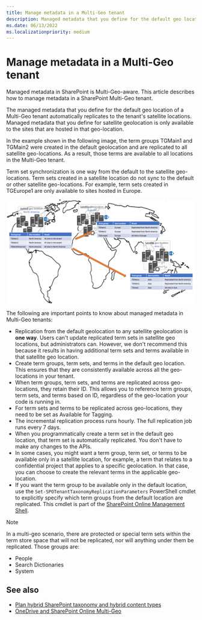 ```yaml
---
title: Manage metadata in a Multi-Geo tenant
description: Managed metadata that you define for the default geo location of a Multi-Geo tenant is automatically replicated to the tenant's satellite locations, and is only available to the sites hosted in that geo location.
ms.date: 06/13/2022
ms.localizationpriority: medium
---
```


# Manage metadata in a Multi-Geo tenant

Managed metadata in SharePoint is Multi-Geo-aware. This article describes how to manage metadata in a SharePoint Multi-Geo tenant.

The managed metadata that you define for the default geo location of a Multi-Geo tenant automatically replicates to the tenant's satellite locations. Managed metadata that you define for satellite geolocation is only available to the sites that are hosted in that geo-location.

In the example shown in the following image, the term groups TGMain1 and TGMain2 were created in the default geolocation and are replicated to all satellite geo-locations. As a result, those terms are available to all locations in the Multi-Geo tenant. 

Term set synchronization is one way from the default to the satellite geo-locations. Term sets created in a satellite location do not sync to the default or other satellite geo-locations. For example, term sets created in TGEurope1 are only available to sites hosted in Europe.

![world map showing a Mutli-Geo tenant with the default geo location in North America and satellite geo locations in Europe and Asia, and term groups syncing from the default to the satellite geo locations](media/multigeo/multigeomanagedmetadata_intro.png)

The following are important points to know about managed metadata in Multi-Geo tenants:

- Replication from the default geolocation to any satellite geolocation is **one way**. Users can't update  replicated term sets in satellite geo locations, but administrators can. However, we don't recommend this because it results in having additional term sets and terms available in that satellite geo location. 
- Create term groups, term sets, and terms in the default geo location. This ensures that they are consistently available across all the geo-locations in your tenant. 
- When term groups, term sets, and terms are replicated across geo-locations, they retain their ID. This allows you to reference term groups, term sets, and terms based on ID, regardless of the geo-location your code is running in.
- For term sets and terms to be replicated across geo-locations, they need to be set as Available for Tagging.
- The incremental replication process runs hourly. The full replication job runs every 7 days. 
- When you programmatically create a term set in the default geo location, that term set is automatically replicated. You don't have to make any changes to the APIs. 
- In some cases, you might want a term group, term set, or terms to be available only in a satellite location, for example, a term that relates to a confidential project that applies to a specific geolocation. In that case, you can choose to create the relevant terms in the applicable geo-location. 
- If you want the term group to be available only in the default location, use the `Set-SPOTenantTaxonomyReplicationParameters` PowerShell cmdlet to explicitly specify which term groups from the default location are replicated. This cmdlet is part of the [SharePoint Online Management Shell](https://www.microsoft.com/download/details.aspx?id=35588).

> [!NOTE]
> In a multi-geo scenario, there are protected or special term sets within the term store space that will not be replicated, nor will anything under them be replicated. Those groups are:
> - People
> - Search Dictionaries
> - System

## See also

- [Plan hybrid SharePoint taxonomy and hybrid content types](/SharePoint/hybrid/plan-hybrid-sharepoint-taxonomy-and-hybrid-content-types) 
- [OneDrive and SharePoint Online Multi-Geo](multigeo-introduction.md)
